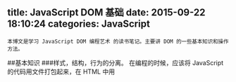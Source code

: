 title: JavaScript DOM 基础
date: 2015-09-22 18:10:24
categories: JavaScript
---
    本博文是学习 JavaScript DOM 编程艺术 的读书笔记。主要讲 DOM 的一些基本知识和操作方法。
<!--more-->
##基本知识
###样式，结构，行为的分离。
    在编程的时候，应该将 JavaScript 的代码用文件打包起来，在 HTML 中用 <script> 标签链接到 HTML 文档中，
    并且将 <script> 标签放在 <body> 的闭合标签之前，这样运行效率会比较快。
    样式与结构的分离也非常重要。建议不要将样式直接写在 HTML 的标签中。比如：
```
<p style = "color: red;">Jarvis DOM</p>
```
这样不便于代码的维护，通常的做法是将样式集中到一个文件中 CSS 文件中，方便管理。另外，在做其他比较大的项目的时候，我们还可以将项目中的颜色样式集中到一个 *color.css* 文件里面，把布局集中到 *layout.css* 文件中，最后用一个 *basic.css* 文件将其他的样式表文件包括在内。
```
@impotr url(style/color.css);
@import url(style/layout.css);
```
这也是最浅层的模块化编程的思想。
#### CSS 编程习惯
    关于 CSS 在编程过程中的一些良好的习惯，我们应该在日常的时候就养成，这样方便日后对自己代码的维护以及增加代码的可读性与优雅性。
    这块内容牵扯到近日所做的项目——一个关于摄影的网站开发。在开发过程中，发现自己的 CSS 命名的习惯很不好，遇到了很多的坑。在这里会讲述相关知识，防止日后在陷入同样的坑。
    
##JavaScript DOM 操作方法
###DOM 检索（抓取）元素
常用的检索方法：1. getElementsByTagName(); 2. getElementById(); 3. getElementsByClassName(); 
另外，还有 getAttrbute("property","value"); 和 setAttrbute(("property","value"); , 不过这两个方法不属于 Document 对象，不能够通过 document 对象来调用，需要和常用的检索方法相互配合。
getElementsByTagName(); 和 getElementsByClassName(); 都是获取到很多子元素然后存储在一个数组里面。

###DOM 添加元素
常用的添加方法：1.createElement(); 2.createTextNode(); 3.appendChild(); 4.insertBefore(new,target);
第一个方法是生成一个元素节点，但是没有添加到 HTML 文件中。第二个方法是生成一个文本节点。第三个方法是将一个节点插入到目 标节点的最后。第四个方法是将一个节点插入到目标节点的前面。
###获取样式或是修改样式
使用 Element.style.property 来修改样式的值。Element.style.property 是没法获取通过链接在 HTML 文件上的 CSS 文件的 style 属性值
的，只能获取内联样式，但是它能够写入，因此这样可以改变样式。其实实际上，最好的办法是设置多组 Class ，通过修改类名来达到改变样式的目的。
###节点关系
注意，这里是节点而不是元素，节点包括文本节点，属性节点，元素节点。
childNodes 所有的子节点
nodeType 节点类型(返回 1 表示元素节点，返回 2 表示属性节点，返回 3 表示文本节点，共12种取值)
nodeValue 节点值
firstChild 第一个子节点
lastChild 最后一个子节点
nextSibling 下一个兄弟节点
previousSibling 上一个兄弟元素
##DOM 的一些思想与一些有用的封装函数
###平稳退化与渐进增强的思想
所谓平稳退化，就是当浏览器无法加载 Javascript 文件时，不妨碍用户访问到网页的核心内容。这里就需要多做一些兼容性检测和少做假设。比如给 <a> 标签的 href 属性加上确定的值。
所谓渐进增强，就是用信息层将原始数据包裹起来。
###有用的封装函数
包括DOM 本身没有提供的 insertAfter()函数，制造加载队列的 addLoadEvent()，添加类名函数 addClassName()
```
function addLoadEvent(func) {
    var load = window.onload;
    if(typeof window.onload != "function") {
        window.onload = func;//如果 window.onload 没有被赋值为函数
    } else {
        window.onload = function() {
            //如果 window.onload 已经赋值为函数，则形成一个执行函数队列
            load();
            func();
        }
    }
    
}
```

```
function innerAfter(newElement, targetElement) {
    var parent = targetElement.parentNode;
    //检查目标元素是不是目标元素的父元素的最后一个节点
    if(targetElement == parent.lastChild) { 
        parent.appendChild(newElement);
    } else { //不是则在目标元素的下一个兄弟元素之前插入新元素 
        parent.insertBefore(newElement, targetElement.nextSibling);
    }
}
```
```
function addClassName(element,value) {
    if(!element.className) {//如果 element 没有类名
        element.className = value;
    } else { //如果 element 原本有类名
        newClassName = element.className;
        newClassName += " "; //类名之间有空格
        newClassName += value;
        eleement.className = newClassName;
    }
}
```
###简单初略地介绍 AJAX
什么是 AJAX ？ 就是网页通过异步请求，做到网页的局部更新与更换内容。它的核心就是 XMLHttpRequest 对象，此对象充当客户端与服务器之间的中间角色，可以通过 Javascript 自行向服务器端发请求，简单来说，就是不必 URL 跳转也可以看到更新内容。
由于 AJAX 在不同浏览器之间所使用的 XMLHttpRequest 对象的版本不同，所以为了兼容不同浏览器，就有了 getHTTPObject 函数。
```
function getHTTPObject() {
    if(typeof XMLHttpRequest == "undefind")
        XMLHttpRequest = function() {
            try { return new ActiveXobject("Msxml2.XMLHTTP.6.0"); }
                catch (e) {}
            try { return new ActiveXObject("Msxml2.XMLHTTP.3.0"); }
                catch (e) {}
            try { return new ActiveXObject("Msxml2.XMLHTTP"); }
                catch (e) {}
            return false;           
        }
        console.log(new XMLHttpRequest());
        return new XMLHttpRequest();    
}
```
另外，提交请求有 5 种状态，分别用数字 0-4 来表示。
```
0 表示未初始化
1 表示正在加载
2 表示加载完毕
3 表示正在交互
4 表示完成
```
所以在 AJAX 中有一个 onreadystatechange 事件是专门用来响应当状态码改变的时候，执行一个回调函数的。
request.onreadstatechange = dosomthing; 
```
request.onreadystatechange = function () {
        if(request.readyState == 4) {
            if(request.status == 200 || request.status == 0) {
                ***********
            } else {
               ************
            }
        }
    };
request.send(null); 
```
目前来说，前端许多框架都对 AJAX 兼容很好，例如 JQuery，在写 AJAX 请求时不像以上的原生代码一样量多，所以善用工具可以简化我们的工作量。
作者 张翔
2015 年 09 月 22 日
[详解CSS选择器][1]


  [1]: http://developer.51cto.com/art/201009/226852.htm



